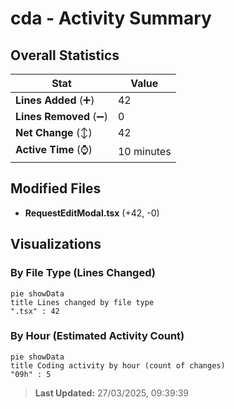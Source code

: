 # cda - Activity Summary 

## Overall Statistics

| Stat                   | Value                                                             |
| ---------------------- | ----------------------------------------------------------------- |
| **Lines Added** (➕)   | 42                                          |
| **Lines Removed** (➖) | 0                                        |
| **Net Change** (↕)    | 42                |
| **Active Time** (⌚)   | 10 minutes |


## Modified Files
- **RequestEditModal.tsx** (+42, -0)

## Visualizations

### By File Type (Lines Changed)

```mermaid
pie showData
title Lines changed by file type
".tsx" : 42
```

### By Hour (Estimated Activity Count)

```mermaid
pie showData
title Coding activity by hour (count of changes)
"09h" : 5
```


> **Last Updated:** 27/03/2025, 09:39:39